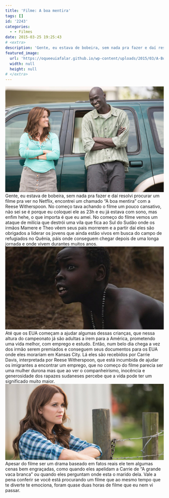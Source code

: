 ```yaml
---
title: 'Filme: A boa mentira'
tags: []
id: '2243'
categories:
  - - Filmes
date: 2015-03-25 19:25:43
# <extra>
description: 'Gente, eu estava de bobeira, sem nada pra fazer e daí resolvi procurar um filme pra ver no Netflix, encontrei um chamado “A boa mentira” com a Reese Witherspoon. No começo tava achando o filme um pouco cansativo, não sei se é porque eu coloquei ele as 23h e eu já estava com sono, mas enfim hehe, o que importa é que eu amei. No começo do filme vemos um ataque de milícia que destrói uma vila que fica ao Sul do Sudão onde os irmãos Mamere e Theo vêem seus pais morrerem e a partir daí eles são obrigados a liderar os jovens que ainda estão vivos em busca do campo de refugiados no Quênia, páis onde conseguem chegar depois de uma longa jornada e onde vivem durantes muitos anos. Até que os EUA começam a ajudar algumas dessas &hellip;'
featured_image: 
  url: 'https://oqueeuiafalar.github.io/wp-content/uploads/2015/03/A-Boa-Mentira-06.jpg'
  width: null
  height: null
# </extra>
---
```


[![cena do filme "A boa mentira" com  Reese Witherspoon](/wp-content/uploads/2015/03/A-Boa-Mentira-06.jpg)](/wp-content/uploads/2015/03/A-Boa-Mentira-06.jpg) Gente, eu estava de bobeira, sem nada pra fazer e daí resolvi procurar um filme pra ver no Netflix, encontrei um chamado “A boa mentira” com a Reese Witherspoon. No começo tava achando o filme um pouco cansativo, não sei se é porque eu coloquei ele as 23h e eu já estava com sono, mas enfim hehe, o que importa é que eu amei. No começo do filme vemos um ataque de milícia que destrói uma vila que fica ao Sul do Sudão onde os irmãos Mamere e Theo vêem seus pais morrerem e a partir daí eles são obrigados a liderar os jovens que ainda estão vivos em busca do campo de refugiados no Quênia, páis onde conseguem chegar depois de uma longa jornada e onde vivem durantes muitos anos. [![cena do filme "A boa mentira" com  Reese Witherspoon](/wp-content/uploads/2015/03/1200x630_284176_a-boa-mentira-traz-de-volta-ao-grad.jpg)](/wp-content/uploads/2015/03/1200x630_284176_a-boa-mentira-traz-de-volta-ao-grad.jpg) Até que os EUA começam a ajudar algumas dessas crianças, que nessa altura do campeonato já são adultas a irem para a América, prometendo uma vida melhor, com emprego e estudo. Então, num belo dia chega a vez dos irmão serem premiados e conseguem seus documentos para os EUA onde eles morariam em Kansas City. Lá eles são recebidos por Carrie Davis, interpretada por Reese Witherspoon, que está incumbida de ajudar os imigrantes a encontrar um emprego, que no começo do filme parecia ser uma mulher durona mas que ao ver o companheirismo, inocência e generosidade dos rapazes sudaneses percebe que a vida pode ter um significado muito maior. [![Movie: The Good Lie (cena do filme "A boa mentira" com  Reese Witherspoon)](/wp-content/uploads/2015/03/The-Good-Lie-Imagem-1.jpg)](/wp-content/uploads/2015/03/The-Good-Lie-Imagem-1.jpg) Apesar do filme ser um drama baseado em fatos reais ele tem algumas cenas bem engraçadas, como quando eles apelidam a Carrie de “A grande vaca branca” ou quando eles perguntam onde esta o marido dela. Vale a pena conferir se você está procurando um filme que ao mesmo tempo que te diverte te emociona, foram quase duas horas de filme que eu nem vi passar.
